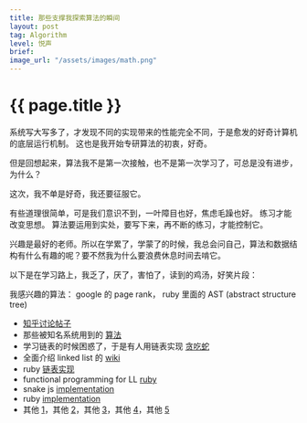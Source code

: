 ```yaml
---
title: 那些支撑我探索算法的瞬间
layout: post
tag: Algorithm
level: 悦声
brief: 
image_url: "/assets/images/math.png"
---
```


{{ page.title }}
================

系统写大写多了，才发现不同的实现带来的性能完全不同，于是愈发的好奇计算机的底层运行机制。
这也是我开始专研算法的初衷，好奇。

但是回想起来，算法我不是第一次接触，也不是第一次学习了，可总是没有进步，为什么？

这次，我不单是好奇，我还要征服它。

有些道理很简单，可是我们意识不到，一叶障目也好，焦虑毛躁也好。
练习才能改变思想。
算法要运用到实处，要写下来，再不断的练习，才能控制它。

兴趣是最好的老师。所以在学累了，学蒙了的时候，我总会问自己，算法和数据结构有什么有趣的呢？要不然我为什么要浪费休息时间去啃它。

以下是在学习路上，我乏了，厌了，害怕了，读到的鸡汤，好笑片段：

我感兴趣的算法：
google 的 page rank，
ruby 里面的 AST (abstract structure tree)

* [知乎讨论帖子](http://www.zhihu.com/question/19830721)
* 那些被知名系统用到的 [算法](https://cstheory.stackexchange.com/questions/19759/core-algorithms-deployed/19773#19773)
* 学习链表的时候困惑了，于是有人用链表实现 [贪吃蛇](http://blog.csdn.net/dog250/article/details/6787135)
* 全面介绍 linked list 的 [wiki](http://en.wikipedia.org/wiki/Linked_list)
* ruby [链表实现](http://matt.weppler.me/2013/08/14/implementing-a-linked-list-in-ruby.html)
* functional programming for LL [ruby](https://zvkemp.github.io/blog/2014/12/15/introduction-to-functional-programming-in-ruby-linked-lists/)
* snake js [implementation](http://www.codecademy.com/karapuzz/codebits/CNUPkC/edit)
* ruby [implementation](http://alexyoung.org/2009/04/09/lets-make-a-game-snake/)
* 其他 [1](http://www.rubydoc.info/gems/ruby_snake/0.1.1)，其他 [2](http://www.artificialworlds.net/presentations/snake-ruby/snake-ruby.html)，其他 [3](http://codeincomplete.com/posts/2011/8/5/starting_snakes/)，其他 [4](https://gamedev.stackexchange.com/questions/33786/snake-game-logic)，其他 [5](https://www.youtube.com/watch?v=FABTl1Q1byw)



